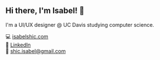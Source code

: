 ## Hi there, I'm Isabel! 👋

I'm a UI/UX designer @ UC Davis studying computer science.

💻  [isabelshic.com](https://isabelshic.com)\
📎  [LinkedIn](https://linkedin.com/isabel-shic)\
💌  [shic.isabel@gmail.com](shic.isabel@gmail.com)
